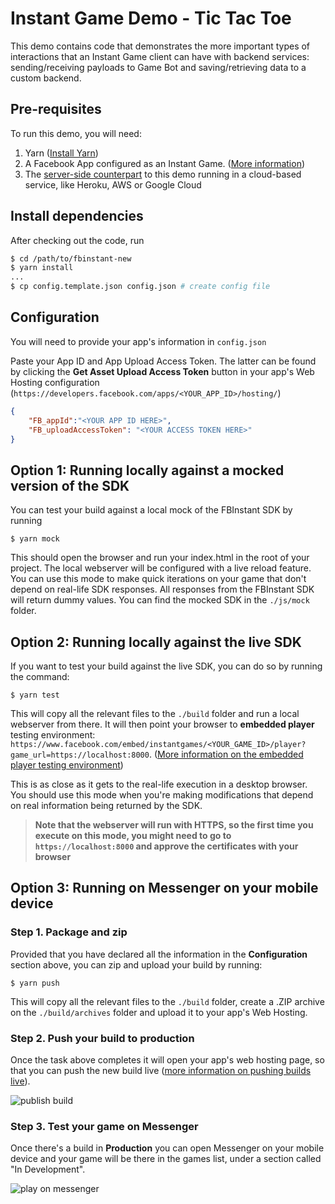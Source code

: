 # Instant Game Demo - Tic Tac Toe

This demo contains code that demonstrates the more important types of interactions that an Instant Game client can have with backend services: sending/receiving payloads to Game Bot and saving/retrieving data to a custom backend.

## Pre-requisites

To run this demo, you will need:
1. Yarn ([Install Yarn](https://yarnpkg.com/en/docs/install))
1. A Facebook App configured as an Instant Game. ([More information](https://developers.facebook.com/docs/games/instant-games/getting-started/game-setup))
1. The [server-side counterpart](https://github.com/navdeepsingh/fbinstant-tictactoe-backend) to this demo running in a cloud-based service, like Heroku, AWS or Google Cloud

## Install dependencies 
After checking out the code, run
```sh
$ cd /path/to/fbinstant-new
$ yarn install
...
$ cp config.template.json config.json # create config file
```

## Configuration
You will need to provide your app's information in `config.json`

Paste your App ID and App Upload Access Token. The latter can be found by clicking the **Get Asset Upload Access Token** button in your app's Web Hosting configuration (`https://developers.facebook.com/apps/<YOUR_APP_ID>/hosting/`)

```json
{
    "FB_appId":"<YOUR APP ID HERE>",
    "FB_uploadAccessToken": "<YOUR ACCESS TOKEN HERE>"
}
```

## Option 1: Running locally against a mocked version of the SDK
You can test your build against a local mock of the FBInstant SDK by running
```
$ yarn mock
```
This should open the browser and run your index.html in the root of your project. The local webserver will be configured with a live reload feature. You can use this mode to make quick iterations on your game that don't depend on real-life SDK responses. All responses from the FBInstant SDK will return dummy values. You can find the mocked SDK in the `./js/mock` folder.


## Option 2: Running locally against the live SDK
If you want to test your build against the live SDK, you can do so by running the command:
```
$ yarn test
```
This will copy all the relevant files to the `./build` folder and run a local webserver from there. It will then point your browser to **embedded player** testing environment: `https://www.facebook.com/embed/instantgames/<YOUR_GAME_ID>/player?game_url=https://localhost:8000`. ([More information on the embedded player testing environment](https://developers.facebook.com/docs/games/instant-games/test-publish-share))

This is as close as it gets to the real-life execution in a desktop browser. You should use this mode when you're making modifications that depend on real information being returned by the SDK.

> **Note that the webserver will run with HTTPS, so the first time you execute on this mode, you might need to go to `https://localhost:8000`  and approve the certificates with your browser**



## Option 3: Running on Messenger on your mobile device

### Step 1. Package and zip
Provided that you have declared all the information in the **Configuration** section above, you can zip and upload your build by running:
```
$ yarn push
```
This will copy all the relevant files to the `./build` folder, create a .ZIP archive on the `./build/archives` folder and upload it to your app's Web Hosting.

### Step 2. Push your build to production
Once the task above completes it will open your app's web hosting page, so that you can push the new build live ([more information on pushing builds live](https://developers.facebook.com/docs/games/instant-games/test-publish-share)).

![publish build][publish]

### Step 3. Test your game on Messenger
Once there's a build in **Production** you can open Messenger on your mobile device and your game will be there in the games list, under a section called "In Development".

![play on messenger][play]


[publish]:https://scontent.xx.fbcdn.net/v/t39.2365-6/16686534_113502745838345_8364033545752018944_n.png?_nc_log=1&oh=9662357cdd2006640d17e87395046fee&oe=5B0E27F4
[play]: https://scontent.xx.fbcdn.net/v/t39.2365-6/16781486_703189003194389_5634483315479150592_n.png?_nc_log=1&oh=77924ae0f69f16375ff834ce2d0848c1&oe=5B49D4B3
